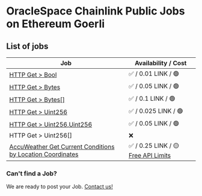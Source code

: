 # OracleSpace Chainlink Public Jobs on Ethereum Goerli

## List of jobs

| Job                                                                                                                                               | Availability / Cost                                                                                                                          |
| ------------------------------------------------------------------------------------------------------------------------------------------------- | -------------------------------------------------------------------------------------------------------------------------------------------- |
| [HTTP Get > Bool](./HTTP%20Get%20%3E%20Bool)                                                                                                      | ✅ / 0.01 LINK / 🟢                                                                                                                          |
| [HTTP Get > Bytes](./HTTP%20Get%20%3E%20Bytes)                                                                                                    | ✅ / 0.05 LINK / 🟢                                                                                                                          |
| [HTTP Get > Bytes[]](./HTTP%20Get%20%3E%20Bytes%5B%5D)                                                                                            | ✅ / 0.1 LINK / 🟢                                                                                                                           |
| [HTTP Get > Uint256](./HTTP%20Get%20%3E%20Uint256)                                                                                                | ✅ / 0.025 LINK / 🟢                                                                                                                         |
| [HTTP Get > Uint256,Uint256](./HTTP%20Get%20%3E%20Uint256%2CUint256)                                                                              | ✅ / 0.05 LINK / 🟢                                                                                                                          |
| HTTP Get > Uint256[]                                                                                                                              | ❌                                                                                                                                           |
| [AccuWeather Get Current Conditions by Location Coordinates](./AccuWeather%20Get%20Current%20Conditions%20by%20Location%20Coordinates%20Free%201) | ✅ / 0.25 LINK / 🟡 [Free API Limits](./AccuWeather%20Get%20Current%20Conditions%20by%20Location%20Coordinates%20Free%201/readme.md#caution) |

### Can't find a Job?

We are ready to post your Job. [Contact us!](https://github.com/oraclespace/chainlink-node-public-jobs#contact-us)
